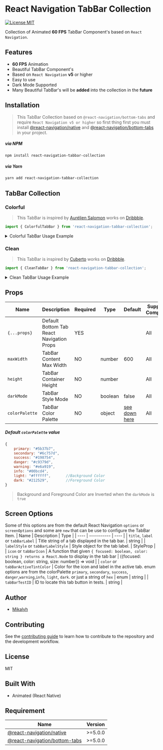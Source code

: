 # React Navigation TabBar Collection

[![License MIT](https://camo.githubusercontent.com/ceac32a7f01f2671581ada837403b74524de9120dca1ef517bd803b6beb717f6/68747470733a2f2f696d672e736869656c64732e696f2f6e706d2f6c2f40676f72686f6d2f616e696d617465642d7461626261723f7374796c653d666c61742d737175617265)]()

Collection of Animated **60 FPS** TabBar Component's based on `React Navigation`.

## Features

- **60 FPS** Animation
- Beautiful TabBar Component's
- Based on `React Navigation` **v5** or higher
- Easy to use
- Dark Mode Supported
- Many Beautiful TabBar's will be **added** into the collection in the **future**

## Installation

>This TabBar Collection based on `@react-navigation/bottom-tabs` and require `React Navigation v5 or higher` so first thing first you must install [@react-navigation/native](https://reactnavigation.org/docs/getting-started/) and [@react-navigation/bottom-tabs](https://reactnavigation.org/docs/tab-based-navigation/) in your project.

##### via NPM

```sh
npm install react-navigation-tabbar-collection
```

##### via Yarn

```sh
yarn add react-navigation-tabbar-collection
```

## TabBar Collection

### Colorful

> This TabBar is inspired by [Aurélien Salomon](https://dribbble.com/aureliensalomon) works on [Dribbble](https://dribbble.com/shots/5925052-Google-Bottom-Bar-Navigation-Pattern-Mobile-UX-Design).

```js
import { ColorfulTabBar } from 'react-navigation-tabbar-collection';
```

<details>
<summary>Colorful TabBar Usage Example</summary>

```js
import React from 'react';
import { NavigationContainer } from '@react-navigation/native'
import { createBottomTabNavigator } from '@react-navigation/bottom-tabs';
import { StyleSheet, Text, View } from 'react-native';
import { ColorfulTabBar as TabBar } from 'react-navigation-tabbar-collection';
import Icon from 'react-native-vector-icons/AntDesign';

const Tab = createBottomTabNavigator();

const DemoScreen = ({route}) => (
    <View style={styles.screen}>
        <Text>{route.name}</Text>
    </View>
)

const App = () => {
    return (
        <NavigationContainer>
            <Tab.Navigator initialRouteName='Home' tabBar={(props) => <TabBar {...props} />}>
                <Tab.Screen name='Home' component={DemoScreen} options={{
                    title: 'Home',
                    icon: ({focused, color, size}) => <Icon name='home' size={size} color={color} />,
                    color: 'primary'
                }} />
                <Tab.Screen name='News' component={DemoScreen} options={{
                    title: 'News',
                    icon: ({focused, color, size}) => <Icon name='sharealt' size={size} color={color} />,
                    color: 'info',
                }} />
                <Tab.Screen name='Chat' component={DemoScreen} options={{
                    title: 'Chat',
                    icon: ({focused, color, size}) => <Icon name='API' size={size} color={color} />,
                    color: 'warning',
                }} />
                <Tab.Screen name='Likes' component={DemoScreen} options={{
                    title: 'Likes',
                    icon: ({focused, color, size}) => <Icon name='hearto' size={size} color={color} />,
                    color: 'danger'
                }} />
                <Tab.Screen name='Settings' component={DemoScreen} options={{
                    title: 'Settings',
                    icon: ({focused, color, size}) => <Icon name='setting' size={size} color={color} />,
                    color: 'success'
                }} />
            </Tab.Navigator>
        </NavigationContainer>
    )
}

export default App

const styles = StyleSheet.create({
    screen: {
        width: '100%',
        height: '100%',
        flex: 6,
        justifyContent: 'center',
        alignItems: 'center'
    }
});
```
</details>

### Clean

> This TabBar is inspired by [Cuberto](https://dribbble.com/cuberto) works on [Dribbble](https://dribbble.com/shots/5605168-Toolbar-icons-animation).

```js
import { CleanTabBar } from 'react-navigation-tabbar-collection';
```

<details>
<summary>Clean TabBar Usage Example</summary>

```js
import React from 'react';
import { NavigationContainer } from '@react-navigation/native'
import { createBottomTabNavigator } from '@react-navigation/bottom-tabs';
import { StyleSheet, Text, View } from 'react-native';
import { CleanTabBar as TabBar } from 'react-navigation-tabbar-collection';
import Icon from 'react-native-vector-icons/AntDesign';

const Tab = createBottomTabNavigator();

const DemoScreen = ({route}) => (
    <View style={styles.screen}>
        <Text>{route.name}</Text>
    </View>
)

const App = () => {
    return (
        <NavigationContainer>
            <Tab.Navigator initialRouteName='Home' tabBar={(props) => <TabBar {...props} />}>
                <Tab.Screen name='Home' component={DemoScreen} options={{
                    title: 'Home',
                    icon: ({focused, color, size}) => <Icon name='home' size={size} color={color} />,
                    color: 'primary'
                }} />
                <Tab.Screen name='News' component={DemoScreen} options={{
                    title: 'News',
                    icon: ({focused, color, size}) => <Icon name='sharealt' size={size} color={color} />,
                    color: 'info',
                }} />
                <Tab.Screen name='Chat' component={DemoScreen} options={{
                    title: 'Chat',
                    icon: ({focused, color, size}) => <Icon name='API' size={size} color={color} />,
                    color: 'warning',
                }} />
                <Tab.Screen name='Likes' component={DemoScreen} options={{
                    title: 'Likes',
                    icon: ({focused, color, size}) => <Icon name='hearto' size={size} color={color} />,
                    color: 'danger'
                }} />
                <Tab.Screen name='Settings' component={DemoScreen} options={{
                    title: 'Settings',
                    icon: ({focused, color, size}) => <Icon name='setting' size={size} color={color} />,
                    color: 'success'
                }} />
            </Tab.Navigator>
        </NavigationContainer>
    )
}

export default App

const styles = StyleSheet.create({
    screen: {
        width: '100%',
        height: '100%',
        flex: 6,
        justifyContent: 'center',
        alignItems: 'center'
    }
});
```
</details>

## Props

| Name           | Description                               | Required | Type    | Default                                                                                                       | Supported Component |
| -------------- | ----------------------------------------- | -------- | ------- | ------------------------------------------------------------------------------------------------------------- | ------------------- |
| `{...props}`   | Default Bottom Tab React Navigation Props | YES      |         |                                                                                                               | All                 |
| `maxWidth`     | TabBar Content Max Width                  | NO       | number  | 600                                                                                                           | All                 |
| `height`       | TabBar Container Height                   | NO       | number  |                                                                                                               | All                 |
| `darkMode`     | TabBar Style Mode                         | NO       | boolean | false                                                                                                         | All                 |
| `colorPalette` | TabBar Color Palette                      | NO       | object  | [see down here](https://github.com/mikalyh/react-navigation-tabbar-collection/tree/main#default-colorpalette) | All                 |

##### Default `colorPalette` value

```js
{
    primary: "#5b37b7",
    secondary: "#6c757d",
    success: "#198754",
    danger: "#c9379d",
    warning: "#e6a919",
    info: "#00bcd4",
    light: "#ffffff",       //Background Color
    dark: "#212529",        //Foreground Color
}
```

> Background and Foreground Color are Inverted when the `darkMode` is `true`

## Screen Options

Some of this options are from the default React Navigation `options` or `screenOptions` and some are `new` that can be use to configure the TabBar Item.
| Name | Description | Type |
| ---- | ----------- | ---- |
| `title`, `label` or `tabBarLabel` | Title string of a tab displayed in the tab bar. | string |
| `labelStyle` or `tabBarLabelStyle` | Style object for the tab label. | StyleProp |
| `icon` or `tabBarIcon` | A function that given `{ focused: boolean, color: string } returns a React.Node` to display in the tab bar | ({focused: boolean, color: string, size: number}) => void |
| `color` or `tabBarActiveTintColor` | Color for the icon and label in the active tab. enum options are from the colorPalette `primary`, `secondary`, `success`, `danger`,`warning`,`info`, `light`, `dark`. or just a string of `hex` | enum \| string |
| `tabBarTestID` | ID to locate this tab button in tests. | string |

## Author

- [Mikalyh](https://github.com/mikalyh/)

## Contributing

See the [contributing guide](CONTRIBUTING.md) to learn how to contribute to the repository and the development workflow.

## License

MIT

## Built With

- Animated (React Native)

## Requirement

| Name | Version |
| ---- | ---- |
| [@react-navigation/native](https://reactnavigation.org/docs/getting-started/) | >=5.0.0 |
| [@react-navigation/bottom-tabs](https://reactnavigation.org/docs/tab-based-navigation/) | >=5.0.0 |